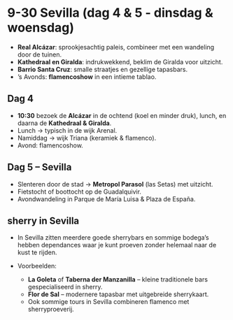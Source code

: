 # 9-30 Sevilla (dag 4 & 5 - dinsdag & woensdag)

* **Real Alcázar**: sprookjesachtig paleis, combineer met een wandeling door de tuinen.
* **Kathedraal en Giralda**: indrukwekkend, beklim de Giralda voor uitzicht.
* **Barrio Santa Cruz**: smalle straatjes en gezellige tapasbars.
* ’s Avonds: **flamencoshow** in een intieme tablao.

## Dag 4

* **10:30** bezoek de **Alcázar** in de ochtend (koel en minder druk), lunch, en daarna de **Kathedraal & Giralda**.
* Lunch → typisch in de wijk Arenal.
* Namiddag → wijk Triana (keramiek & flamenco).
* Avond: flamencoshow.

## Dag 5 – Sevilla

* Slenteren door de stad → **Metropol Parasol** (las Setas) met uitzicht.
* Fietstocht of boottocht op de Guadalquivir.
* Avondwandeling in Parque de María Luisa & Plaza de España.

## sherry in Sevilla

* In Sevilla zitten meerdere goede sherrybars en sommige bodega’s hebben dependances waar je kunt proeven zonder helemaal naar de kust te rijden.
* Voorbeelden:

  * **La Goleta** of **Taberna der Manzanilla** – kleine traditionele bars gespecialiseerd in sherry.
  * **Flor de Sal** – modernere tapasbar met uitgebreide sherrykaart.
  * Ook sommige tours in Sevilla combineren flamenco met sherryproeverij.
